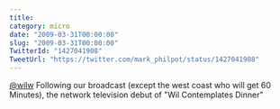 ```yaml
---
title: 
category: micro
date: "2009-03-31T00:00:00"
slug: "2009-03-31T00:00:00"
TwitterId: "1427041908"
TweetUrl: "https://twitter.com/mark_philpot/status/1427041908"
---
```


[@wilw](https://twitter.com/wilw) Following our broadcast (except the west coast
who will get 60 Minutes), the network television debut of "Wil Contemplates
Dinner"
